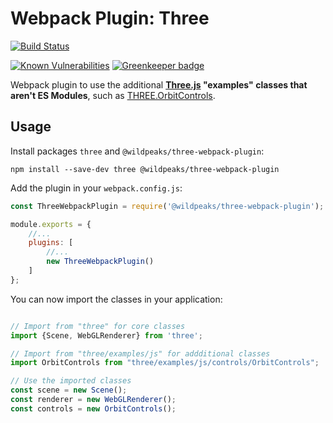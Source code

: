 # Webpack Plugin: Three

[![Build Status](https://travis-ci.com/wildpeaks/package-three-webpack-plugin.svg?branch=master)](https://travis-ci.com/wildpeaks/package-three-webpack-plugin)

[![Known Vulnerabilities](https://snyk.io/test/github/wildpeaks/package-three-webpack-plugin/badge.svg?targetFile=package.json)](https://snyk.io/test/github/wildpeaks/package-three-webpack-plugin?targetFile=package.json) [![Greenkeeper badge](https://badges.greenkeeper.io/wildpeaks/package-three-webpack-plugin.svg)](https://greenkeeper.io/)

Webpack plugin to use the additional **[Three.js](https://threejs.org/) "examples" classes that aren't ES Modules**,
such as [THREE.OrbitControls](https://threejs.org/docs/index.html#examples/controls/OrbitControls).


## Usage

Install packages `three` and `@wildpeaks/three-webpack-plugin`:

	npm install --save-dev three @wildpeaks/three-webpack-plugin

Add the plugin in your `webpack.config.js`:
````js
const ThreeWebpackPlugin = require('@wildpeaks/three-webpack-plugin');

module.exports = {
	//...
	plugins: [
		//...
		new ThreeWebpackPlugin()
	]
};
````

You can now import the classes in your application:
````js

// Import from "three" for core classes
import {Scene, WebGLRenderer} from 'three';

// Import from "three/examples/js" for addditional classes
import OrbitControls from "three/examples/js/controls/OrbitControls";

// Use the imported classes
const scene = new Scene();
const renderer = new WebGLRenderer();
const controls = new OrbitControls();
````
